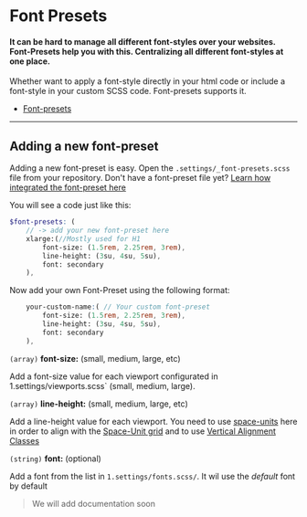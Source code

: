 # Font Presets
#### It can be hard to manage all different font-styles over your websites. Font-Presets help you with this. Centralizing all different font-styles at one place.

Whether want to apply a font-style directly in your html code or include a font-style in your custom SCSS code. Font-presets supports it.  

- [Font-presets]()
--- 
## Adding a new font-preset

Adding a new font-preset is easy. Open the `.settings/_font-presets.scss` file from your repository. 
Don't have a font-preset file yet?  [Learn how integrated the font-preset here](getting-started/integration.md)

You will see a code just like this:
```scss
$font-presets: (
	// -> add your new font-preset here
	xlarge:(//Mostly used for H1
		font-size: (1.5rem, 2.25rem, 3rem),
		line-height: (3su, 4su, 5su),
		font: secondary
	),
``` 

Now add your own Font-Preset using the following format:
```scss
	your-custom-name:( // Your custom font-preset
		font-size: (1.5rem, 2.25rem, 3rem),
		line-height: (3su, 4su, 5su),
		font: secondary
	),
```

`(array)` **font-size:** (small, medium, large, etc)

Add a font-size value for each viewport configurated in 1.settings/viewports.scss` (small, medium, large).
  
`(array)` **line-height:**  (small, medium, large, etc)

Add a line-height value for each viewport. You need to use [space-units](base-principles/space-unit-grid.md) here in order to align with the [Space-Unit grid](base-principles/space-unit-grid.md)  and to use [Vertical Alignment Classes](/typography/vertical-alignments)

`(string)` **font:** (optional)
 
Add a font from the list in `1.settings/fonts.scss/`. It wil use the *default* font by default 
> We will add documentation soon
